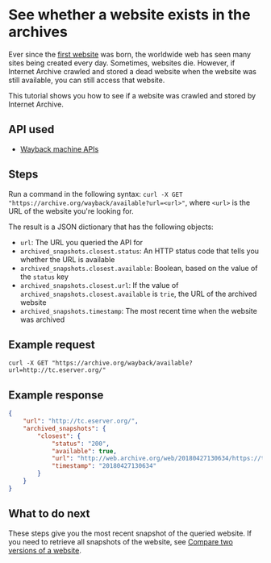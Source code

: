 # See whether a website exists in the archives

Ever since the [first website](http://info.cern.ch/hypertext/WWW/TheProject.html) was born, the worldwide web has seen many sites being created every day. Sometimes, websites die. However, if Internet Archive crawled and stored a dead website when the website was still available, you can still access that website.

This tutorial shows you how to see if a website was crawled and stored by Internet Archive.

## API used 

- [Wayback machine APIs](https://archive.org/help/wayback_api.php)

## Steps

Run a command in the following syntax: `curl -X GET "https://archive.org/wayback/available?url=<url>"`, where `<url>` is the URL of the website you're looking for.

The result is a JSON dictionary that has the following objects:

- `url`: The URL you queried the API for
- `archived_snapshots.closest.status`: An HTTP status code that tells you whether the URL is available
- `archived_snapshots.closest.available`: Boolean, based on the value of the `status` key
- `archived_snapshots.closest.url`: If the value of `archived_snapshots.closest.available` is `trie`, the URL of the archived website
- `archived_snapshots.timestamp`: The most recent time when the website was archived

## Example request

`curl -X GET "https://archive.org/wayback/available?url=http://tc.eserver.org/"`

## Example response

```json
{
    "url": "http://tc.eserver.org/",
    "archived_snapshots": {
        "closest": {
            "status": "200",
            "available": true,
            "url": "http://web.archive.org/web/20180427130634/https://tc.eserver.org/",
            "timestamp": "20180427130634"
        }
    }
}
```
## What to do next

These steps give you the most recent snapshot of the queried website. If you need to retrieve all snapshots of the website, see [Compare two versions of a website](tutorial-compare-snapshot-wayback.md).